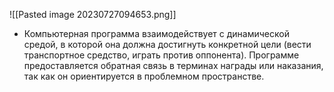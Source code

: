![[Pasted image 20230727094653.png]]
- Компьютерная программа взаимодействует с динамической средой, в которой она должна достигнуть конкретной цели (вести транспортное средство, играть против оппонента). Программе предоставляется обратная связь в терминах награды или наказания, так как он ориентируется в проблемном пространстве.